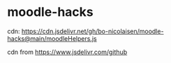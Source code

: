 # moodle-hacks
cdn: https://cdn.jsdelivr.net/gh/bo-nicolaisen/moodle-hacks@main/moodleHelpers.js

cdn from https://www.jsdelivr.com/github

